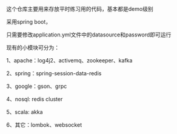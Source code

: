 这个仓库主要用来存放平时练习用的代码，基本都是demo级别

采用spring boot，

只需要修改application.yml文件中的datasource和password即可运行

现有的小模块可分为：

1、apache：log4j2、activemq、zookeeper、kafka

2、spring：spring-session-data-redis

3、google：gson、grpc

4、nosql: redis cluster

5、scala: akka

6、其它：lombok、websocket
